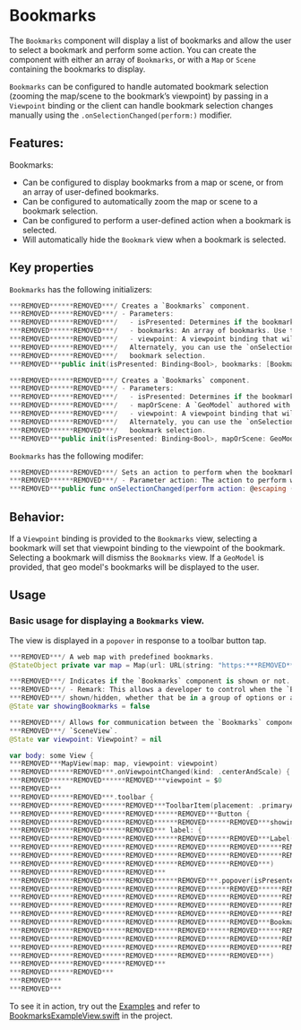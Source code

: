# Bookmarks

The `Bookmarks` component will display a list of bookmarks and allow the user to select a bookmark and perform some action. You can create the component with either an array of `Bookmarks`, or with a `Map` or `Scene` containing the bookmarks to display.

`Bookmarks` can be configured to handle automated bookmark selection (zooming the map/scene to the bookmark’s viewpoint) by passing in a `Viewpoint` binding or the client can handle bookmark selection changes manually using the `.onSelectionChanged(perform:)` modifier.

## Features:

Bookmarks:

- Can be configured to display bookmarks from a map or scene, or from an array of user-defined bookmarks.
- Can be configured to automatically zoom the map or scene to a bookmark selection.
- Can be configured to perform a user-defined action when a bookmark is selected.
- Will automatically hide the `Bookmark` view when a bookmark is selected.

## Key properties

`Bookmarks` has the following initializers:

```swift
***REMOVED******REMOVED***/ Creates a `Bookmarks` component.
***REMOVED******REMOVED***/ - Parameters:
***REMOVED******REMOVED***/   - isPresented: Determines if the bookmarks list is presented.
***REMOVED******REMOVED***/   - bookmarks: An array of bookmarks. Use this when displaying bookmarks defined at runtime.
***REMOVED******REMOVED***/   - viewpoint: A viewpoint binding that will be updated when a bookmark is selected.
***REMOVED******REMOVED***/   Alternately, you can use the `onSelectionChanged(perform:)` modifier to handle
***REMOVED******REMOVED***/   bookmark selection.
***REMOVED***public init(isPresented: Binding<Bool>, bookmarks: [Bookmark], viewpoint: Binding<Viewpoint?>? = nil)
```

```swift
***REMOVED******REMOVED***/ Creates a `Bookmarks` component.
***REMOVED******REMOVED***/ - Parameters:
***REMOVED******REMOVED***/   - isPresented: Determines if the bookmarks list is presented.
***REMOVED******REMOVED***/   - mapOrScene: A `GeoModel` authored with pre-existing bookmarks.
***REMOVED******REMOVED***/   - viewpoint: A viewpoint binding that will be updated when a bookmark is selected.
***REMOVED******REMOVED***/   Alternately, you can use the `onSelectionChanged(perform:)` modifier to handle
***REMOVED******REMOVED***/   bookmark selection.
***REMOVED***public init(isPresented: Binding<Bool>, mapOrScene: GeoModel, viewpoint: Binding<Viewpoint?>? = nil)
```

`Bookmarks` has the following modifer:

```swift
***REMOVED******REMOVED***/ Sets an action to perform when the bookmark selection changes.
***REMOVED******REMOVED***/ - Parameter action: The action to perform when the bookmark selection has changed.
***REMOVED***public func onSelectionChanged(perform action: @escaping (Bookmark) -> Void) -> Bookmarks
```

## Behavior:

If a `Viewpoint` binding is provided to the `Bookmarks` view, selecting a bookmark will set that viewpoint binding to the viewpoint of the bookmark. Selecting a bookmark will dismiss the `Bookmarks` view. If a `GeoModel` is provided, that geo model's bookmarks will be displayed to the user.

## Usage

### Basic usage for displaying a `Bookmarks` view.
The view is displayed in a `popover` in response to a toolbar button tap.

```swift
***REMOVED***/ A web map with predefined bookmarks.
@StateObject private var map = Map(url: URL(string: "https:***REMOVED***www.arcgis.com/home/item.html?id=16f1b8ba37b44dc3884afc8d5f454dd2")!)!

***REMOVED***/ Indicates if the `Bookmarks` component is shown or not.
***REMOVED***/ - Remark: This allows a developer to control when the `Bookmarks` component is
***REMOVED***/ shown/hidden, whether that be in a group of options or a standalone button.
@State var showingBookmarks = false

***REMOVED***/ Allows for communication between the `Bookmarks` component and a `MapView` or
***REMOVED***/ `SceneView`.
@State var viewpoint: Viewpoint? = nil

var body: some View {
***REMOVED***MapView(map: map, viewpoint: viewpoint)
***REMOVED******REMOVED***.onViewpointChanged(kind: .centerAndScale) {
***REMOVED******REMOVED******REMOVED***viewpoint = $0
***REMOVED***
***REMOVED******REMOVED***.toolbar {
***REMOVED******REMOVED******REMOVED***ToolbarItem(placement: .primaryAction) {
***REMOVED******REMOVED******REMOVED******REMOVED***Button {
***REMOVED******REMOVED******REMOVED******REMOVED******REMOVED***showingBookmarks.toggle()
***REMOVED******REMOVED******REMOVED*** label: {
***REMOVED******REMOVED******REMOVED******REMOVED******REMOVED***Label(
***REMOVED******REMOVED******REMOVED******REMOVED******REMOVED******REMOVED***"Show Bookmarks",
***REMOVED******REMOVED******REMOVED******REMOVED******REMOVED******REMOVED***systemImage: "bookmark"
***REMOVED******REMOVED******REMOVED******REMOVED******REMOVED***)
***REMOVED******REMOVED******REMOVED***
***REMOVED******REMOVED******REMOVED******REMOVED***.popover(isPresented: $showingBookmarks) {
***REMOVED******REMOVED******REMOVED******REMOVED******REMOVED******REMOVED*** Display the `Bookmarks` components with a pre-defined
***REMOVED******REMOVED******REMOVED******REMOVED******REMOVED******REMOVED*** list of bookmarks. Passing in a `Viewpoint` binding
***REMOVED******REMOVED******REMOVED******REMOVED******REMOVED******REMOVED*** will allow the `Bookmarks` component to handle
***REMOVED******REMOVED******REMOVED******REMOVED******REMOVED******REMOVED*** bookmark selection.
***REMOVED******REMOVED******REMOVED******REMOVED******REMOVED***Bookmarks(
***REMOVED******REMOVED******REMOVED******REMOVED******REMOVED******REMOVED***isPresented: $showingBookmarks,
***REMOVED******REMOVED******REMOVED******REMOVED******REMOVED******REMOVED***mapOrScene: map,
***REMOVED******REMOVED******REMOVED******REMOVED******REMOVED******REMOVED***viewpoint: $viewpoint
***REMOVED******REMOVED******REMOVED******REMOVED******REMOVED***)
***REMOVED******REMOVED******REMOVED***
***REMOVED******REMOVED***
***REMOVED***
***REMOVED***
```

To see it in action, try out the [Examples](../../Examples) and refer to [BookmarksExampleView.swift](../../Examples/Examples/BookmarksExampleView.swift) in the project.
